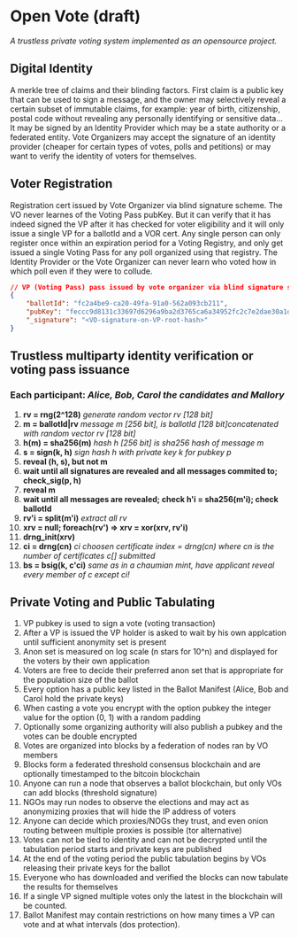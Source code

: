 # Open Vote (draft)
*A trustless private voting system implemented as an opensource project.*
## Digital Identity
A merkle tree of claims and their blinding factors. First claim is a public key that can be used to sign a message, and the owner may selectively reveal a certain subset of immutable claims, for example: year of birth, citizenship, postal code without revealing any personally identifying or sensitive data... It may be signed by an Identity Provider which may be a state authority or a federated entity. Vote Organizers may accept the signature of an identity provider (cheaper for certain types of votes, polls and petitions) or may want to verify the identity of voters for themselves.

## Voter Registration
Registration cert issued by Vote Organizer via blind signature scheme. The VO never learnes of the Voting Pass pubKey. But it can verify that it has indeed signed the VP after it has checked for voter eligibility and it will only issue a single VP for a ballotId and a VOR cert. Any single person can only register once within an expiration period for a Voting Registry, and only get issued a single Voting Pass for any poll organized using that registry. The Identity Provider or the Vote Organizer can never learn who voted how in which poll even if they were to collude.

```json
// VP (Voting Pass) pass issued by vote organizer via blind signature scheme
{
	"ballotId": "fc2a4be9-ca20-49fa-91a0-562a093cb211",
	"pubKey": "feccc9d8131c33697d6296a9ba2d3765ca6a34952fc2c7e2dae30a1d9053b9ac",
	"_signature": "<VO-signature-on-VP-root-hash>"
}
```

## Trustless multiparty identity verification or voting pass issuance
### Each participant: *Alice, Bob, Carol the candidates and Mallory*
 1.  **rv = rng(2^128)** *generate random vector rv [128 bit]*
 2.  **m = ballotId|rv** *message m [256 bit], is ballotId [128 bit]concatenated with random vector rv [128 bit]*
 3.  **h(m) = sha256(m)** *hash h [256 bit] is sha256 hash of message m*
 4.  **s = sign(k, h)** *sign hash h with private key k for pubkey p*
 5.  **reveal (h, s), but not m**
 6.  **wait until all signatures are revealed and all messages commited to; check_sig(p, h)**
 7.  **reveal m**
 8.  **wait until all messages are revealed; check h'i = sha256(m'i); check ballotId**
 9.  **rv'i = split(m'i)** *extract all rv*
10.  **xrv = null; foreach(rv') => xrv = xor(xrv, rv'i)**
11.  **drng_init(xrv)**
12.  **ci = drng(cn)** *ci choosen certificate index = drng(cn) where cn is the number of certificates c[] submitted*
13.  **bs = bsig(k, c'ci)** *same as in a chaumian mint, have applicant reveal every member of c except ci!*


## Private Voting and Public Tabulating
 1.  VP pubkey is used to sign a vote (voting transaction)
 2.  After a VP is issued the VP holder is asked to wait by his own applcation until sufficient anonymity set is present
 3.  Anon set is measured on log scale (n stars for 10^n) and displayed for the voters by their own application
 4.  Voters are free to decide their preferred anon set that is appropriate for the population size of the ballot
 5.  Every option has a public key listed in the Ballot Manifest (Alice, Bob and Carol hold the private keys)
 6.  When casting a vote you encrypt with the option pubkey the integer value for the option (0, 1) with a random padding
 7.  Optionally some organizing authority will also publish a pubkey and the votes can be double encrypted
 8.  Votes are organized into blocks by a federation of nodes ran by VO members
 9.  Blocks form a federated threshold consensus blockchain and are optionally timestamped to the bitcoin blockchain
10.  Anyone can run a node that observes a ballot blockchain, but only VOs can add blocks (threshold signature)
11.  NGOs may run nodes to observe the elections and may act as anonymizing proxies that will hide the IP address of voters
12.  Anyone can decide which proxies/NOGs they trust, and even onion routing between multiple proxies is possible (tor alternative)
13.  Votes can not be tied to identity and can not be decrypted until the tabulation period starts and private keys are published
14.  At the end of the voting period the public tabulation begins by VOs releasing their private keys for the ballot
15.  Everyone who has downloaded and verified the blocks can now tabulate the results for themselves
16.  If a single VP signed multiple votes only the latest in the blockchain will be counted.
17.  Ballot Manifest may contain restrictions on how many times a VP can vote and at what intervals (dos protection).